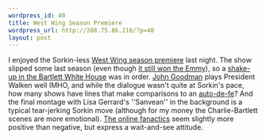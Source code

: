 ```yaml
--- 
wordpress_id: 40
title: West Wing Season Premiere
wordpress_url: http://208.75.86.216/?p=40
layout: post
---
```

I enjoyed the Sorkin-less <a href="http://www.nytimes.com/2003/09/24/arts/television/24STAN.html">West Wing season premiere</a> last night. The show slipped some last season (even though <a href="http://www.nytimes.com/2003/09/22/arts/television/22EMMY.html">it still won the Emmy</a>), so a <a href="http://www.boston.com/dailyglobe2/267/living/A_new_chief_slightly_alters_West_Wing_+.shtml">shake-up in the Bartlett White House</a> was in order. <a href="http://www.imdb.com/name/nm0000422/">John Goodman</a> plays President Walken well IMHO, and while the dialogue wasn't quite at Sorkin's pace, how many shows have lines that make comparisons to an <a href="http://www.m-w.com/cgi-bin/dictionary?va=auto-da-fe">auto-de-fe</a>? And the final montage with Lisa Gerrard's ''Sanvean'' in the background is a typical tear-jerking Sorkin move (although for my money the Charlie-Bartlett scenes are more emotional). <a href="http://forums.televisionwithoutpity.com/index.php?showtopic=3111933">The online fanactics</a> seem slightly more positive than negative, but express a wait-and-see attitude.
